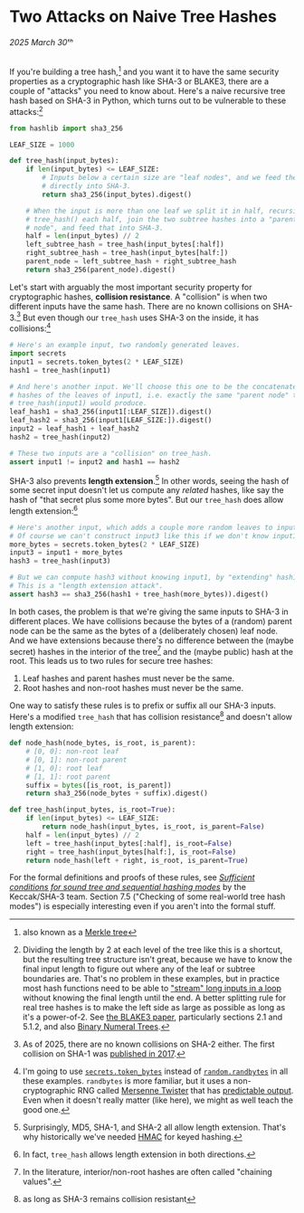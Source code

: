 # Two Attacks on Naive Tree Hashes
###### 2025 March 30ᵗʰ

If you're building a tree hash,[^merkle] and you want it to have the same
security properties as a cryptographic hash like SHA-3 or BLAKE3, there are a
couple of "attacks" you need to know about. Here's a naive recursive tree hash
based on SHA-3 in Python, which turns out to be vulnerable to these
attacks:[^structure]

[^merkle]: also known as a [Merkle tree]

[Merkle tree]: https://en.wikipedia.org/wiki/Merkle_tree

[^structure]: Dividing the length by 2 at each level of the tree like this is a
    shortcut, but the resulting tree structure isn't great, because we have to
    know the final input length to figure out where any of the leaf or subtree
    boundaries are. That's no problem in these examples, but in practice most
    hash functions need to be able to ["stream" long inputs in a loop][update]
    without knowing the final length until the end. A better splitting rule for
    real tree hashes is to make the left side as large as possible as long as
    it's a power-of-2. See [the BLAKE3 paper], particularly sections 2.1 and
    5.1.2, and also [Binary Numeral Trees].

[update]: https://docs.python.org/3/library/hashlib.html#hashlib.hash.update
[the BLAKE3 paper]: https://github.com/BLAKE3-team/BLAKE3-specs/blob/master/blake3.pdf
[Binary Numeral Trees]: https://github.com/BLAKE3-team/BLAKE3-specs/blob/master/blake3.pdf

```python
from hashlib import sha3_256

LEAF_SIZE = 1000

def tree_hash(input_bytes):
    if len(input_bytes) <= LEAF_SIZE:
        # Inputs below a certain size are "leaf nodes", and we feed them
        # directly into SHA-3.
        return sha3_256(input_bytes).digest()

    # When the input is more than one leaf we split it in half, recursively
    # tree_hash() each half, join the two subtree hashes into a "parent
    # node", and feed that into SHA-3.
    half = len(input_bytes) // 2
    left_subtree_hash = tree_hash(input_bytes[:half])
    right_subtree_hash = tree_hash(input_bytes[half:])
    parent_node = left_subtree_hash + right_subtree_hash
    return sha3_256(parent_node).digest()
```

Let's start with arguably the most important security property for
cryptographic hashes, **collision resistance**. A "collision" is when two
different inputs have the same hash. There are no known collisions on
SHA-3.[^collisions] But even though our `tree_hash` uses SHA-3 on the inside,
it has collisions:[^random]

[^collisions]: As of 2025, there are no known collisions on SHA-2 either. The
    first collision on SHA-1 was [published in 2017](https://shattered.io/).

[^random]: I'm going to use [`secrets.token_bytes`] instead of
    [`random.randbytes`] in all these examples. `randbytes` is more familiar,
    but it uses a non-cryptographic RNG called [Mersenne Twister] that has
    [predictable output]. Even when it doesn't really matter (like here), we
    might as well teach the good one.

[`random.randbytes`]: https://docs.python.org/3/library/random.html#random.randbytes
[`secrets.token_bytes`]: https://docs.python.org/3/library/secrets.html#secrets.token_bytes
[Mersenne Twister]: https://en.wikipedia.org/wiki/Mersenne_Twister
[predictable output]: https://github.com/oconnor663/mersenne_breaker

```python
# Here's an example input, two randomly generated leaves.
import secrets
input1 = secrets.token_bytes(2 * LEAF_SIZE)
hash1 = tree_hash(input1)

# And here's another input. We'll choose this one to be the concatenated
# hashes of the leaves of input1, i.e. exactly the same "parent node" that
# tree_hash(input1) would produce.
leaf_hash1 = sha3_256(input1[:LEAF_SIZE]).digest()
leaf_hash2 = sha3_256(input1[LEAF_SIZE:]).digest()
input2 = leaf_hash1 + leaf_hash2
hash2 = tree_hash(input2)

# These two inputs are a "collision" on tree_hash.
assert input1 != input2 and hash1 == hash2
```

SHA-3 also prevents **length extension**.[^extension] In other words, seeing
the hash of some secret input doesn't let us compute any _related_ hashes, like
say the hash of "that secret plus some more bytes". But our `tree_hash` does
allow length extension:[^both_directions]

[^extension]: Surprisingly, MD5, SHA-1, and SHA-2 all allow length extension.
    That's why historically we've needed [HMAC] for keyed hashing.

[HMAC]: https://en.wikipedia.org/wiki/HMAC

[^both_directions]: In fact, `tree_hash` allows length extension in both
    directions.

```python
# Here's another input, which adds a couple more random leaves to input1.
# Of course we can't construct input3 like this if we don't know input1.
more_bytes = secrets.token_bytes(2 * LEAF_SIZE)
input3 = input1 + more_bytes
hash3 = tree_hash(input3)

# But we can compute hash3 without knowing input1, by "extending" hash1.
# This is a "length extension attack".
assert hash3 == sha3_256(hash1 + tree_hash(more_bytes)).digest()
```

In both cases, the problem is that we're giving the same inputs to SHA-3 in
different places. We have collisions because the bytes of a (random) parent
node can be the same as the bytes of a (deliberately chosen) leaf node. And we
have extensions because there's no difference between the (maybe secret) hashes
in the interior of the tree[^cv] and the (maybe public) hash at the root. This
leads us to two rules for secure tree hashes:

[^cv]: In the literature, interior/non-root hashes are often called "chaining
    values".

1. Leaf hashes and parent hashes must never be the same.
2. Root hashes and non-root hashes must never be the same.

One way to satisfy these rules is to prefix or suffix all our SHA-3 inputs.
Here's a modified `tree_hash` that has collision resistance[^assuming] and
doesn't allow length extension:

[^assuming]: as long as SHA-3 remains collision resistant

```python
def node_hash(node_bytes, is_root, is_parent):
    # [0, 0]: non-root leaf
    # [0, 1]: non-root parent
    # [1, 0]: root leaf
    # [1, 1]: root parent
    suffix = bytes([is_root, is_parent])
    return sha3_256(node_bytes + suffix).digest()

def tree_hash(input_bytes, is_root=True):
    if len(input_bytes) <= LEAF_SIZE:
        return node_hash(input_bytes, is_root, is_parent=False)
    half = len(input_bytes) // 2
    left = tree_hash(input_bytes[:half], is_root=False)
    right = tree_hash(input_bytes[half:], is_root=False)
    return node_hash(left + right, is_root, is_parent=True)
```

For the formal definitions and proofs of these rules, see [_Sufficient
conditions for sound tree and sequential hashing modes_][sufficient] by the
Keccak/SHA-3 team. Section 7.5 ("Checking of some real-world tree hash modes")
is especially interesting even if you aren't into the formal stuff.

[sufficient]: https://keccak.team/files/TreeHashing.pdf
